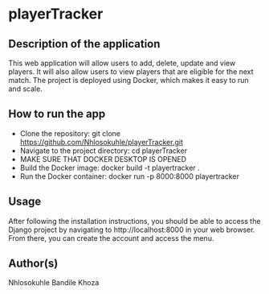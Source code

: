 # playerTracker

## Description of the application
This web application will allow users to add, delete, update and view players. It will also allow users to view players that are eligible for the next match. The project is deployed using Docker, which makes it easy to run and scale.

## How to run the app
* Clone the repository: git clone https://github.com/Nhlosokuhle/playerTracker.git
* Navigate to the project directory: cd playerTracker
* MAKE SURE THAT DOCKER DESKTOP IS OPENED
* Build the Docker image: docker build -t playertracker .
* Run the Docker container: docker run -p 8000:8000 playertracker

## Usage
After following the installation instructions, you should be able to access the Django project by navigating to http://localhost:8000 in your web browser. From there, you can create the account and access the menu.

## Author(s)
Nhlosokuhle Bandile Khoza

